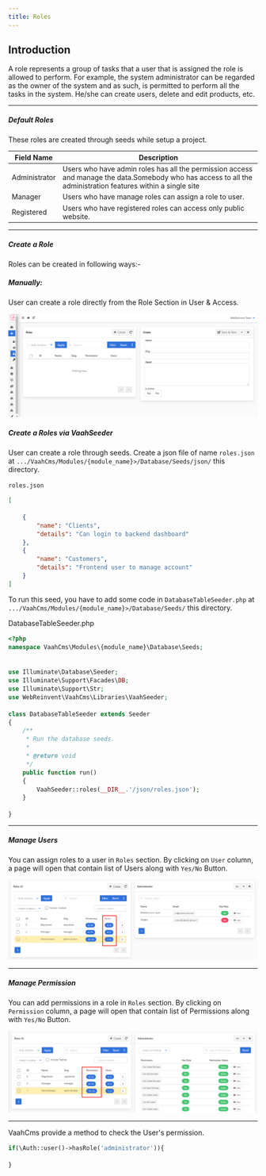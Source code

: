 ```yaml
---
title: Roles
---
```

## Introduction

A role represents a group of tasks that a user that is assigned the role is allowed to perform. For example, the system administrator can be regarded as the owner of the system and as such, is permitted to perform all the tasks in the system. He/she can create users, delete and edit products, etc.

------



##### Default Roles

These roles are created through seeds while setup a project.

| Field Name    | Description                                                  |
| ------------- | ------------------------------------------------------------ |
| Administrator | Users who have admin roles has all the permission access and manage the data.Somebody who has access to all the administration features within a single site |
| Manager       | Users who have manage roles can assign a role to user.       |
| Registered    | Users who have registered roles can access only public website. |

------



##### Create a Role

Roles can be created in following ways:-

##### Manually:

User can create a role directly from the Role Section in User & Access.

<img src="/images/role-1.png" alt="role1">

##### Create a Roles via VaahSeeder

User can create a role through seeds. Create a json file of name `roles.json` at `.../VaahCms/Modules/{module_name}>/Database/Seeds/json/` this directory.

`roles.json`

```json
[

    {
        "name": "Clients",
        "details": "Can login to backend dashboard"       
    },
    {
        "name": "Customers",
        "details": "Frontend user to manage account"
    }
]
```

To run this seed, you have to add some code in `DatabaseTableSeeder.php` at `.../VaahCms/Modules/{module_name}>/Database/Seeds/` this directory.

DatabaseTableSeeder.php

```php
<?php
namespace VaahCms\Modules\{module_name}\Database\Seeds;


use Illuminate\Database\Seeder;
use Illuminate\Support\Facades\DB;
use Illuminate\Support\Str;
use WebReinvent\VaahCms\Libraries\VaahSeeder;

class DatabaseTableSeeder extends Seeder
{
    /**
     * Run the database seeds.
     *
     * @return void
     */
    public function run()
    {
        VaahSeeder::roles(__DIR__.'/json/roles.json');
    }

}
```



------

##### Manage Users

You can assign roles to a user in `Roles` section. By clicking on `User` column, a page will open that contain list of Users along with `Yes/No` Button.

<img src="/images/role-2.png" alt="role-2">

------



#####  Manage Permission

You can add permissions in a role in `Roles` section. By clicking on `Permission` column, a page will open that contain list of Permissions along with `Yes/No` Button.

<img src="/images/role-3.png" alt="role-3">

------

VaahCms provide a method to check the User's permission.

```php
if(\Auth::user()->hasRole('administrator')){

}
```
